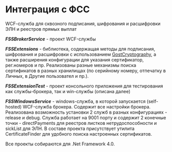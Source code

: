 # Интеграция с ФСС

WCF-cлужба для сквозного подписания, шифрования и расшифровки ЭЛН и реестров прямых выплат

***FSSBrokerService*** - проект WCF-службы
    
***FSSExtensions*** - библиотека, содержащая методы для подписания, шифрования и расшифровки с использованием [GostCryptography](https://github.com/AlexMAS/GostCryptography), а также расширения конфигурации для указания сертификатор, рег.номеров и пр. Реализованы разные механизмы поиска сертификатов в разных хранилищах (по серийному номеру, отпечатку в Личных, в Другие пользовател и пр.).
    
***FSSExtensionTest*** - проект консольного приложения для тестирования как службы-брокера, так и win-службы (описана далее)
    
***FSSWindowsService*** - windows-служба, в которой запускается (self-hosted) WCF-служба брокера. Содержит все настройки брокера. Реализована возможность установки 2 служб в разных конфигурациях - release и debug. Служба работает на 9001 порту и содержит 2 конечные точки - directPayments для реестров листков нетрудоспособности и sickList для ЭЛН. В составе проекта присутствует утилита CertificateFinder для удобного поиска настроенных сертификатов.

Все проекты собираются для .Net Framework 4.0.
